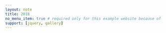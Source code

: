 ```yaml
---
layout: note
title: 2018
no_menu_item: true # required only for this example website because of menu construction
support: [jquery, gallery]
---
```


<!--more-->